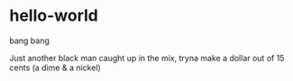 # hello-world
bang bang

Just another black man caught up in the mix, tryna make a dollar out of 15 cents (a dime & a nickel)

